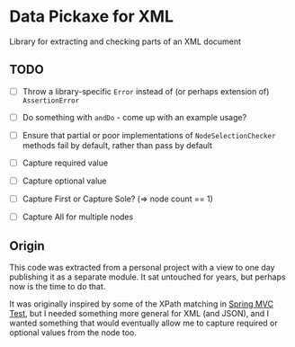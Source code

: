 Data Pickaxe for XML
====================

Library for extracting and checking parts of an XML document


TODO
----

- [ ] Throw a library-specific `Error` instead of (or perhaps extension of)
      `AssertionError`
- [ ] Do something with `andDo` - come up with an example usage?
- [ ] Ensure that partial or poor implementations of `NodeSelectionChecker`
      methods fail by default, rather than pass by default
- [ ] Capture required value
- [ ] Capture optional value
- [ ] Capture First or Capture Sole? (=> node count == 1)
- [ ] Capture All for multiple nodes


Origin
------

This code was extracted from a personal project with a view to one day
publishing it as a separate module. It sat untouched for years, but perhaps
now is the time to do that.

It was originally inspired by some of the XPath matching in
[Spring MVC Test](https://github.com/spring-projects/spring-framework/tree/master/spring-test),
but I needed something more general for XML (and JSON), and I wanted
something that would eventually allow me to capture required or optional
values from the node too.

